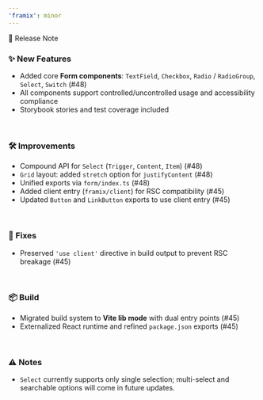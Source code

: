 ```yaml
---
'framix': minor
---
```


📄 Release Note

### ✨ New Features

- Added core **Form components**: `TextField`, `Checkbox`, `Radio` / `RadioGroup`, `Select`, `Switch` (#48)  
- All components support controlled/uncontrolled usage and accessibility compliance  
- Storybook stories and test coverage included  

<br />

### 🛠 Improvements

- Compound API for `Select` (`Trigger`, `Content`, `Item`) (#48)  
- `Grid` layout: added `stretch` option for `justifyContent` (#48)  
- Unified exports via `form/index.ts` (#48)  
- Added client entry (`framix/client`) for RSC compatibility (#45)  
- Updated `Button` and `LinkButton` exports to use client entry (#45)  

<br />

### 🐛 Fixes

- Preserved `'use client'` directive in build output to prevent RSC breakage (#45)

<br />

### 📦 Build

- Migrated build system to **Vite lib mode** with dual entry points (#45)  
- Externalized React runtime and refined `package.json` exports (#45)  

<br />

### ⚠️ Notes

- `Select` currently supports only single selection; multi-select and searchable options will come in future updates.  

